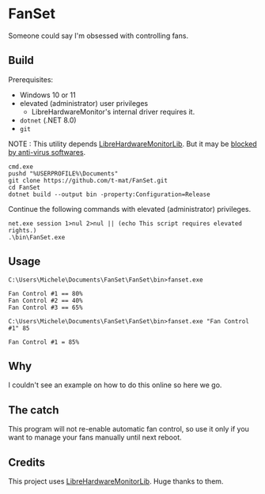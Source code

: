 # FanSet

Someone could say I'm obsessed with controlling fans.

## Build

Prerequisites:
 - Windows 10 or 11
 - elevated (administrator) user privileges
   - LibreHardwareMonitor's internal driver requires it.
 - `dotnet` (.NET 8.0)
 - `git`

NOTE : This utility depends [LibreHardwareMonitorLib](https://github.com/LibreHardwareMonitor/LibreHardwareMonitor).  But it may be [blocked by anti-virus softwares](https://github.com/LibreHardwareMonitor/LibreHardwareMonitor/issues/984).

```
cmd.exe
pushd "%USERPROFILE%\Documents"
git clone https://github.com/t-mat/FanSet.git
cd FanSet
dotnet build --output bin -property:Configuration=Release
```

Continue the following commands with elevated (administrator) privileges.

```
net.exe session 1>nul 2>nul || (echo This script requires elevated rights.)
.\bin\FanSet.exe
```

## Usage

```
C:\Users\Michele\Documents\FanSet\FanSet\bin>fanset.exe

Fan Control #1 == 80%
Fan Control #2 == 40%
Fan Control #3 == 65%

C:\Users\Michele\Documents\FanSet\FanSet\bin>fanset.exe "Fan Control #1" 85

Fan Control #1 = 85%

```

## Why
I couldn't see an example on how to do this online so here we go.

## The catch
This program will not re-enable automatic fan control, so use it only if you want to manage your fans manually until next reboot.

## Credits
This project uses [LibreHardwareMonitorLib](https://github.com/LibreHardwareMonitor/LibreHardwareMonitor). Huge thanks to them.
